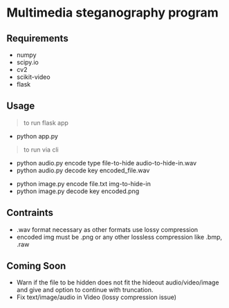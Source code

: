 # Multimedia steganography program

## Requirements 

- numpy
- scipy.io
- cv2
- scikit-video
- flask

## Usage

> to run flask app
- python app.py
    >
> to run via cli
- python audio.py encode type file-to-hide audio-to-hide-in.wav
- python audio.py decode key encoded_file.wav
    >
- python image.py encode file.txt img-to-hide-in
- python image.py decode key encoded.png
    
## Contraints
- .wav format necessary as other formats use lossy compression
- encoded img must be .png or any other lossless compression like .bmp, .raw

## Coming Soon

- Warn if the file to be hidden does not fit the hideout audio/video/image and give and option to continue with truncation.
- Fix text/image/audio in Video (lossy compression issue)
